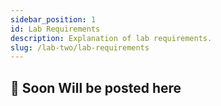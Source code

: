 ```yaml
---
sidebar_position: 1
id: Lab Requirements
description: Explanation of lab requirements.
slug: /lab-two/lab-requirements
---
```


## 🔧 Soon Will be posted here